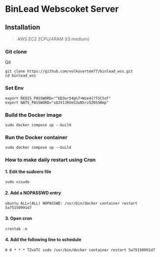 # BinLead Webscoket Server
## Installation

> AWS EC2 2CPU/4RAM (t3.medium)


### Git clone
Git
```
git clone https://github.com/volkovartem77/binlead_wss.git
cd binlead_wss
```

### Set Env
```
export REDIS_PASSWORD="^6D3or54g%7+Wze4{?TSC5sF"
export NATS_PASSWORD="sOJV1JRVeS3uN5rz5Z0S5Bmp"
```

### Build the Docker image
```
sudo docker compose up --build
```

### Run the Docker container
```
sudo docker compose up --build
```

### How to make daily restart using Cron

#### 1. Edit the sudoers file
```
sudo visudo
```

#### 2. Add a NOPASSWD entry

```
ubuntu ALL=(ALL) NOPASSWD: /usr/bin/docker container restart 5a75150991d7
```

#### 3. Open cron
```
crontab -e
```

#### 4. Add the following line to schedule  
```
0 0 * * * TZ=UTC sudo /usr/bin/docker container restart 5a75150991d7
```